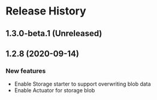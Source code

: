 # Release History

## 1.3.0-beta.1 (Unreleased)


## 1.2.8 (2020-09-14)
### New features
 - Enable Storage starter to support overwriting blob data
 - Enable Actuator for storage blob
